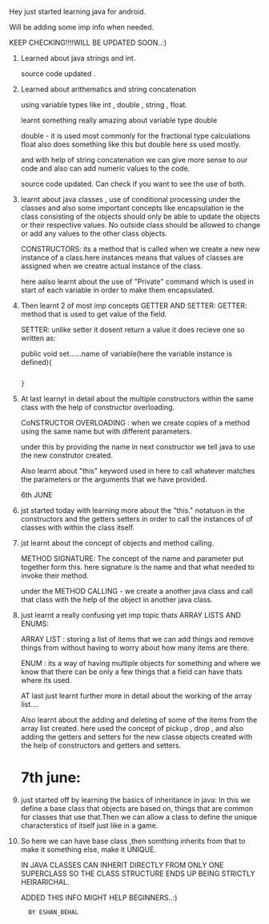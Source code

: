 Hey just started learning java for android.

Will be adding some imp info when needed.


KEEP CHECKING!!!!WILL BE UPDATED SOON..:)

1. Learned about java strings and int.
    
    source code updated .

2. Learned about arithematics and string concatenation

   using variable types like int , double , string , float.

   learnt something really amazing about variable type double

   double - it is used most commonly for the fractional type calculations
            float also does something like this but double here ss used
            mostly.

    and with help of string concatenation we can give more sense to our code and 
    also can add numeric values to the code.
    
     source code updated. Can check if you want to see the use of both.

3. learnt about java classes , use of conditional processing under the classes
   and also some important concepts like encapsulation ie the class consisting of the objects should
   only be able to update the objects or their respective values. No outside class should be allowed 
   to change or add any values to the other class objects.
   
   CONSTRUCTORS: its a method that is called when we create a new new instance of a class.here instances means that
   values of classes are assigned when we creatre actual instance of the class.

   here aalso learnt about the use of "Private" command which is used in start of each variable in order to make them encapsulated.
   
4. Then learnt 2 of most imp concepts GETTER AND SETTER:
    GETTER: method that is used to get value of the field.
    
    SETTER: unlike setter it dosent return a value it does recieve one so written as:
   
     public void set......name of variable(here the variable instance is defined){

                                                                                }

5. At last learnyt in detail about the multiple constructors within the same class
   with the help of constructor overloading.
   
   CoNSTRUCTOR OVERLOADING : when we create copies of a method using the same name
      but with different parameters.
    
   under this by providing the name in next constructor we tell java to use the new construtor created.

   Also learnt about "this" keyword used in here to call whatever matches the parameters 
   or the arguments that we have provided.


   6th JUNE

1. jst started today with learning more about the "this." notatuon in the constructors and the getters
   setters in order to call the instances of of classes with within the class itself.

2. jst learnt about the concept of objects and method calling.

   METHOD SIGNATURE: The concept of the name and parameter put together form this.
           here signature is the name and that what needed to invoke their method.

    under the METHOD CALLING - we create a another java class and call that class with
    the help of the object in another java class.

3. just learnt a really confusing yet imp topic thats ARRAY LISTS AND ENUMS:

   ARRAY LIST : storing a list of items that we can add things and remove things from
       without having to worry about how many items are there.


   ENUM : its a way of having multiple objects for something and where we know that there can
       be only a few things that a field can have thats where its used.

    AT last just learnt further more in detail about the working of the array list....

    Also learnt about the adding and deleting of some of the items from the array list created.
    here used the concept of pickup , drop , and also adding the getters and setters for the new 
    classe objects created with the help of constructors and getters and setters.


    7th june: 
   ===========

1. just started off by learning the basics of inheritance in java:
   In this we define a base class that objects are based on, things that are common for classes
   that use that.Then we can allow a class to define the unique characterstics of itself just like in a game.

2. So here we can have base class ,then somthing inherits from that to make it something else, make it UNIQUE.

   IN JAVA CLASSES CAN INHERIT DIRECTLY FROM ONLY ONE SUPERCLASS SO THE CLASS STRUCTURE ENDS UP BEING STRICTLY 
   HEIRARICHAL.





    

 

     ADDED THIS INFO MIGHT HELP BEGINNERS..:)







         BY ESHAN_BEHAL  


